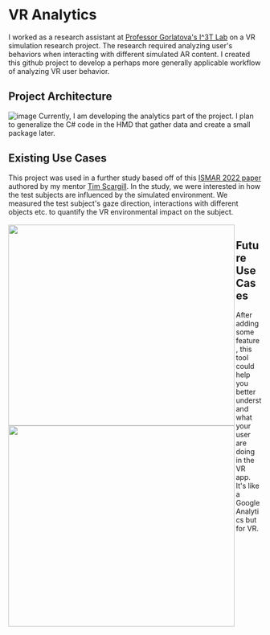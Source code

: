 # VR Analytics
I worked as a research assistant at [Professor Gorlatova's I^3T Lab](https://maria.gorlatova.com/facilities-and-resources/) on a VR simulation research project. 
The research required analyzing user's behaviors when interacting with different simulated AR content.
I created this github project to develop a perhaps more generally applicable workflow of analyzing VR user behavior.
## Project Architecture
![image](https://user-images.githubusercontent.com/111829337/203881824-4266cbfc-05a8-441a-8036-f1a2d29f4f35.png)
Currently, I am developing the analytics part of the project. I plan to generalize the C# code in the HMD that gather data and create a small package later.
## Existing Use Cases
This project was used in a further study based off of this [ISMAR 2022 paper](https://maria.gorlatova.com/wp-content/uploads/2022/08/ISMAR2022aGorlatova_IntegratedDesign.pdf) authored by my mentor [Tim Scargill](https://sites.duke.edu/timscargill/).
In the study, we were interested in how the test subjects are influenced by the simulated environment. 
We measured the test subject's gaze direction, interactions with different objects etc. to quantify the VR environmental impact on the subject.
</br>
</br>
<img align="left" width="450" height="400" src="https://user-images.githubusercontent.com/111829337/203883019-5e42a356-c8fe-4e5c-b82a-da466939dd12.png">
<img align="left" width="450" height="400" src="https://user-images.githubusercontent.com/111829337/203883031-efec7e1c-b094-408a-a764-0e285da01bb8.png">
## Future Use Cases
After adding some feature, this tool could help you better understand what your user are doing in the VR app. It's like a Google Analytics but for VR.
